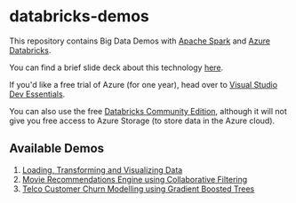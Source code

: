 # databricks-demos

This repository contains Big Data Demos with [Apache Spark](https://spark.apache.org/) and [Azure Databricks](https://azure.microsoft.com/en-us/services/databricks/).

You can find a brief slide deck about this technology [here](https://www.slideshare.net/SorinPeste/powerful-big-data-analytics-as-a-service-with-apache-spark-and-azure-databricks).

If you'd like a free trial of Azure (for one year), head over to [Visual Studio Dev Essentials](https://www.visualstudio.com/dev-essentials/).

You can also use the free [Databricks Community Edition](https://community.cloud.databricks.com/
), although it will not give you free access to Azure Storage (to store data in the Azure cloud).

## Available Demos

1. [Loading, Transforming and Visualizing Data](https://telamal.github.io/databricks-demos/LoadingTransformingVisualizingData.html)
2. [Movie Recommendations Engine using Collaborative Filtering](https://telamal.github.io/databricks-demos/MovieRecommender.html)
3. [Telco Customer Churn Modelling using Gradient Boosted Trees](https://telamal.github.io/databricks-demos/telco-customer-churn.html)

